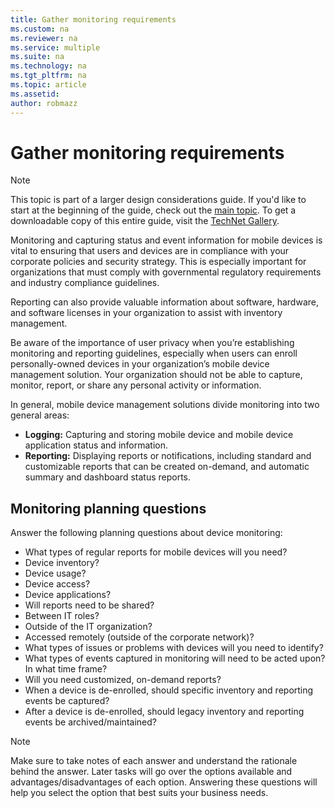 ```yaml
---
title: Gather monitoring requirements
ms.custom: na
ms.reviewer: na
ms.service: multiple
ms.suite: na
ms.technology: na 
ms.tgt_pltfrm: na
ms.topic: article
ms.assetid:  
author: robmazz
---
```

# Gather monitoring requirements

>[!NOTE]
>This topic is part of a larger design considerations guide. If you'd like to start at the beginning of the guide, check out the [main topic](mdm-design-considerations-guide.md). To get a downloadable copy of this entire guide, visit the [TechNet Gallery](https://gallery.technet.microsoft.com/Mobile-Device-Management-7d401582).

Monitoring and capturing status and event information for mobile devices is vital to ensuring that users and devices are in compliance with your corporate policies and security strategy. This is especially important for organizations that must comply with governmental regulatory requirements and industry compliance guidelines.

Reporting can also provide valuable information about software, hardware, and software licenses in your organization to assist with inventory management. 

Be aware of the importance of user privacy when you’re establishing monitoring and reporting guidelines, especially when users can enroll personally-owned devices in your organization’s mobile device management solution. Your organization should not be able to capture, monitor, report, or share any personal activity or information.

In general, mobile device management solutions divide monitoring into two general areas:

- **Logging:** Capturing and storing mobile device and mobile device application status and information.
- **Reporting:** Displaying reports or notifications, including standard and customizable reports that can be created on-demand, and automatic summary and dashboard status reports.

## Monitoring planning questions

Answer the following planning questions about device monitoring:

- What types of regular reports for mobile devices will you need?
 - Device inventory?
 - Device usage?
 - Device access?
 - Device applications?
- Will reports need to be shared?
 - Between IT roles?
 - Outside of the IT organization?
 - Accessed remotely (outside of the corporate network)?
- What types of issues or problems with devices will you need to identify?
- What types of events captured in monitoring will need to be acted upon? In what time frame?
- Will you need customized, on-demand reports?
- When a device is de-enrolled, should specific inventory and reporting events be captured?
- After a device is de-enrolled, should legacy inventory and reporting events be archived/maintained?
 
>[!NOTE]
>Make sure to take notes of each answer and understand the rationale behind the answer. Later tasks will go over the options available and advantages/disadvantages of each option.  Answering these questions will help you select the option that best suits your business needs.
